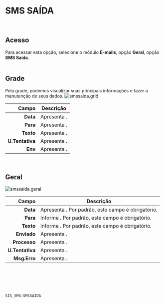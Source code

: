 # SMS SAÍDA
<br>

## Acesso
Para acessar esta opção, selecione o módulo **E-mails**, opção **Geral**, opção **SMS Saída**.
<br>
<br>

## Grade
Pela grade, podemos visualizar suas principais informações e fazer a manutenção de seus dados.
![smssaida.grid](https://raw.githubusercontent.com/netforcews/docs-erp/master/e-mails/imagens/smssaida.grid.png)

Campo | Descrição
--:|---
**Data** | Apresenta .
**Para** | Apresenta .
**Texto** | Apresenta .
**U.Tentativa** | Apresenta .
**Env** | Apresenta .
<br>

## Geral
![smssaida.geral](https://raw.githubusercontent.com/netforcews/docs-erp/master/e-mails/imagens/smssaida.geral.png)

Campo | Descrição
--:|---
**Data** | Apresenta . Por padrão, este campo é obrigatório.
**Para** | Informe . Por padrão, este campo é obrigatório.
**Texto** | Informe . Por padrão, este campo é obrigatório.
**Enviado** | Apresenta .
**Processo** | Apresenta .
**U.Tentativa** | Apresenta .
**Msg.Erro** | Apresenta .
<br>
<br>
<br>
<br>

```SIS_SMS:SMSSAIDA```
